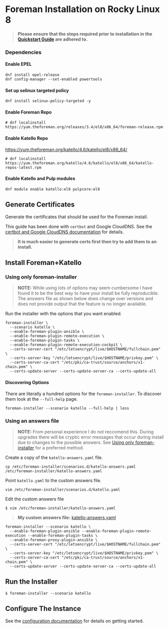 # Foreman Installation on Rocky Linux 8

> **Please ensure that the steps required prior to installation in the [Quickstart Guide](./quickstart.md) are adhered to.**

### Dependencies
#### Enable EPEL

```
dnf install epel-release
dnf config-manager --set-enabled powertools
```

#### Set up selinux targeted policy

```
dnf install selinux-policy-targeted -y
```

#### Enable Foreman Repo

```
# dnf localinstall https://yum.theforeman.org/releases/3.4/el8/x86_64/foreman-release.rpm
```

#### Enable Katello Repo
https://yum.theforeman.org/katello/4.6/katello/el8/x86_64/
```
# dnf localinstall https://yum.theforeman.org/katello/4.6/katello/el8/x86_64/katello-repos-latest.rpm
```

#### Enable Katello and Pulp modules

```
dnf module enable katello:el8 pulpcore:el8
```
## Generate Certificates

Generate the certificates that should be used for the Foreman install.

This guide has been done with `certbot` and Google CloudDNS. See the [certbot and Google CloudDNS documentation](../letsencrypt/google-dns.md) for details.

> **It is much easier to generate certs first then try to add them to an install.**

## Install Foreman+Katello

### Using only foreman-installer

> **NOTE:** While using lots of options may seem cumbersome I have found it to be the best way to have your install be fully reproducible. The answers file as shown below does change over versions and does not provide output that the feature is no longer available.

Run the installer with the options that you want enabled.

```
foreman-installer \
  --scenario katello \
  --enable-foreman-plugin-ansible \
  --enable-foreman-plugin-remote-execution \
  --enable-foreman-plugin-tasks \
  --enable-foreman-plugin-remote-execution-cockpit \
  --certs-server-cert "/etc/letsencrypt/live/$HOSTNAME/fullchain.pem" \
  --certs-server-key "/etc/letsencrypt/live/$HOSTNAME/privkey.pem" \
  --certs-server-ca-cert "/etc/pki/ca-trust/source/anchors/x1-chain.pem" \
  --certs-update-server --certs-update-server-ca --certs-update-all
  ```

#### Discovering Options

There are literally a hundred options for the `foreman-installer`. To discover them look at the `--full-help` page.

```
foreman-installer --scenario katello --full-help | less
```

### Using an answers file

> **NOTE:** From personal experience I do not reccomend this. During upgrades there will be cryptic error messages that occur during install due to changes to the possible answers. See [Using only foreman-installer](#using-only-foreman-installer) for a preferred method.

Create a copy of the `katello-answers.yaml` file.

`cp /etc/foreman-installer/scenarios.d/katello-answers.yaml /etc/foreman-installer/katello-answers.yaml`

Point `katello.yaml` to the custom answers file.

`vim /etc/foreman-installer/scenarios.d/katello.yaml`

Edit the custom answers file

`$ vim /etc/foreman-installer/katello-answers.yaml`

> **My custom answers file:** [katello-answers.yaml](./katello-answers.yaml)

```
foreman-installer --scenario katello \
  --enable-foreman-plugin-ansible --enable-foreman-plugin-remote-execution --enable-foreman-plugin-tasks \
  --enable-foreman-proxy-plugin-ansible \
  --certs-server-cert "/etc/letsencrypt/live/$HOSTNAME/fullchain.pem" \
  --certs-server-key "/etc/letsencrypt/live/$HOSTNAME/privkey.pem" \
  --certs-server-ca-cert "/etc/pki/ca-trust/source/anchors/x1-chain.pem" \
  --certs-update-server --certs-update-server-ca --certs-update-all
``` 

## Run the Installer

`$ foreman-installer --scenario katello`

## Configure The Instance

See the [configuration documentation](configuration.md) for details on getting started.
